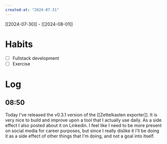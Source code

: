 ```yaml
---
created-at: "2024-07-31"
---
```


[[2024-07-30]] - [[2024-08-01]]

# Habits

- [ ] Fullstack development
- [ ] Exercise

# Log

## 08:50

Today I've released the v0.3.1 version of the [[Zettelkasten exporter]]. It is very nice to build and improve upon a tool that I actually use daily. As a side effect I also posted about it on Linkedin. I feel like I need to be more present on social media for career purposes, but since I really dislike it I'll be doing it as a side effect of other things that I'm doing, and not a goal into itself.
